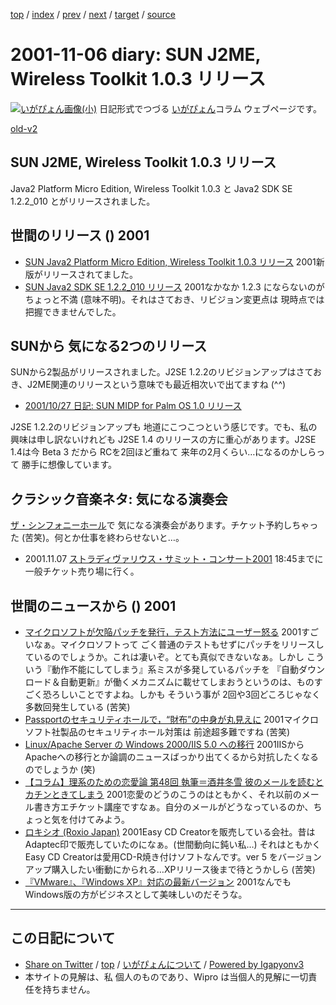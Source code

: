 [top](../index.html) 
 / [index](index.html) 
 / [prev](ig011105.html) 
 / [next](ig011107.html) 
 / [target](https://igapyon.github.io/diary/2001/ig011106.html) 
 / [source](https://github.com/igapyon/diary/blob/master/2001/ig011106.src.md) 

2001-11-06 diary: SUN J2ME, Wireless Toolkit 1.0.3 リリース
=====================================================================================================
[![いがぴょん画像(小)](https://igapyon.github.io/diary/images/iga200306s.jpg "いがぴょん")](https://igapyon.github.io/diary/memo/memoigapyon.html) 日記形式でつづる [いがぴょん](https://igapyon.github.io/diary/memo/memoigapyon.html)コラム ウェブページです。

[old-v2](ig011106-orig.html)

## SUN J2ME, Wireless Toolkit 1.0.3 リリース

Java2 Platform Micro Edition, Wireless Toolkit 1.0.3 と Java2 SDK SE 1.2.2_010 とがリリースされました。




 
## 世間のリリース () 2001

* [SUN Java2 Platform Micro Edition, Wireless Toolkit 1.0.3 リリース](http://java.sun.com/products/j2mewtoolkit/)  2001新版がリリースされてました。
* [SUN Java2 SDK SE 1.2.2_010 リリース](http://java.sun.com/products/jdk/1.2.2/ja/index.html)  2001なかなか 1.2.3 にならないのが ちょっと不満 (意味不明)。それはさておき、リビジョン変更点は 現時点では把握できませんでした。

## SUNから 気になる2つのリリース

SUNから2製品がリリースされました。J2SE 1.2.2のリビジョンアップはさておき、J2ME関連のリリースという意味でも最近相次いで出てますね (^^)

* [2001/10/27 日記: SUN MIDP for Palm OS 1.0 リリース](ig011027.html)

J2SE 1.2.2のリビジョンアップも 地道にこつこつという感じです。でも、私の興味は申し訳ないけれども J2SE 1.4 のリリースの方に重心があります。J2SE 1.4は今
Beta 3 だから RCを2回ほど重ねて 来年の2月くらい…になるのかしらって 勝手に想像しています。

## クラシック音楽ネタ: 気になる演奏会

[ザ・シンフォニーホール](http://www.asahi.co.jp/symphony/symphony.html)で 気になる演奏会があります。チケット予約しちゃった (苦笑)。何とか仕事を終わらせないと…。

* 2001.11.07 [ストラディヴァリウス・サミット・コンサート2001](http://www.pasona.co.jp/public/topics/stradivarius.html)
  18:45までに 一般チケット売り場に行く。

## 世間のニュースから () 2001

* [マイクロソフトが欠陥パッチを発行，テスト方法にユーザー怒る](http://www.zdnet.co.jp/enterprise/0111/02/01110205.html)  2001すごいなぁ。マイクロソフトって ごく普通のテストもせずにパッチをリリースしているのでしょうか。これは凄いぞ。とても真似できないなぁ。しかし こういう『動作不能にしてしまう』系ミスが多発しているパッチを 『自動ダウンロード＆自動更新』が働くメカニズムに載せてしまおうというのは、ものすごく恐ろしいことですよね。しかも そういう事が 2回や3回どころじゃなく 多数回発生している (苦笑)
* [Passportのセキュリティホールで，“財布”の中身が丸見えに](http://www.zdnet.co.jp/news/0111/05/e_wallet.html)  2001マイクロソフト社製品のセキュリティホール対策は 前途超多難ですね (苦笑)
* [Linux/Apache Server の Windows 2000/IIS 5.0 への移行](http://www.microsoft.com/JAPAN/technet/WIN2000/win2ksrv/lapa2iis.asp)  2001IISからApacheへの移行とか論調のニュースばっかり出てくるから対抗したくなるのでしょうか (笑)
* [【コラム】理系のための恋愛論 第48回 執筆＝酒井冬雪 彼のメールを読むとカチンときてしまう](http://pcweb.mycom.co.jp/news/2001/11/02/03.html)  2001恋愛のどうのこうのはともかく、それ以前のメール書き方エチケット講座ですなぁ。自分のメールがどうなっているのか、ちょっと気を付けてみよう。
* [ロキシオ (Roxio Japan)](http://www.roxio.co.jp/)  2001Easy CD Creatorを販売している会社。昔は Adaptec印で販売していたのになぁ。(世間動向に鈍い私…) それはともかく Easy CD Creatorは愛用CD-R焼き付けソフトなんです。ver 5 をバージョンアップ購入したい衝動にかられる…XPリリース後まで待とうかしら (苦笑)
* [『VMware』、『Windows XP』対応の最新バージョン](http://japan.cnet.com/News/2001/Item/011105-6.html)  2001なんでもWindows版の方がビジネスとして美味しいのだそうな。


----------------------------------------------------------------------------------------------------

## この日記について

* [Share on Twitter](https://twitter.com/intent/tweet?hashtags=igapyon%2Cdiary%2C%E3%81%84%E3%81%8C%E3%81%B4%E3%82%87%E3%82%93&text=SUN+J2ME%2C+Wireless+Toolkit+1.0.3+%E3%83%AA%E3%83%AA%E3%83%BC%E3%82%B9&url=https%3A%2F%2Figapyon.github.io%2Fdiary%2F2001%2Fig011106.html) / [top](../index.html) / [いがぴょんについて](https://igapyon.github.io/diary/memo/memoigapyon.html) / [Powered by Igapyonv3](https://github.com/igapyon/igapyonv3)
* 本サイトの見解は、私 個人のものであり、Wipro は当個人的見解に一切責任を持ちません。 
